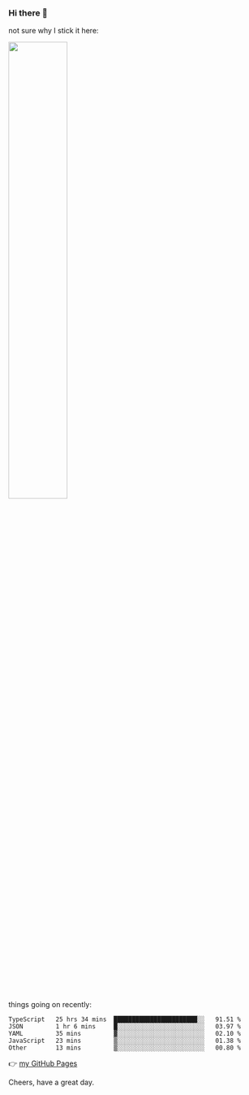 ### Hi there 👋

not sure why I stick it here:

[<img width="48%" src="https://github-readme-stats.vercel.app/api?username=ykzhukian&show_icons=true&theme=dracula">](https://github.com/anuraghazra/github-readme-stats)


things going on recently:

<!--START_SECTION:waka-->

```text
TypeScript   25 hrs 34 mins  ███████████████████████░░   91.51 %
JSON         1 hr 6 mins     █░░░░░░░░░░░░░░░░░░░░░░░░   03.97 %
YAML         35 mins         ▓░░░░░░░░░░░░░░░░░░░░░░░░   02.10 %
JavaScript   23 mins         ▒░░░░░░░░░░░░░░░░░░░░░░░░   01.38 %
Other        13 mins         ▒░░░░░░░░░░░░░░░░░░░░░░░░   00.80 %
```

<!--END_SECTION:waka-->

👉 [my GitHub Pages](https://ykzhukian.github.io)

Cheers, have a great day.

